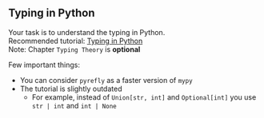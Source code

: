## Typing in Python

Your task is to understand the typing in Python. \
Recommended tutorial: [Typing in Python](https://realpython.com/python-type-checking) \
Note: Chapter `Typing Theory` is **optional**

Few important things:

- You can consider `pyrefly` as a faster version of `mypy`
- The tutorial is slightly outdated
    - For example, instead of `Union[str, int]` and `Optional[int]` you use `str | int` and `int | None`
